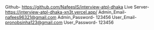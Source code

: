 Github- https://github.com/NafeesIS/interview-atpl-dhaka
Live Server- https://interview-atpl-dhaka-xn3t.vercel.app/
Admin_Email- nafees96321@gmail.com
Admin_Password- 123456
User_Email- pronobsinha123@gmail.com
User_Password- 123456
